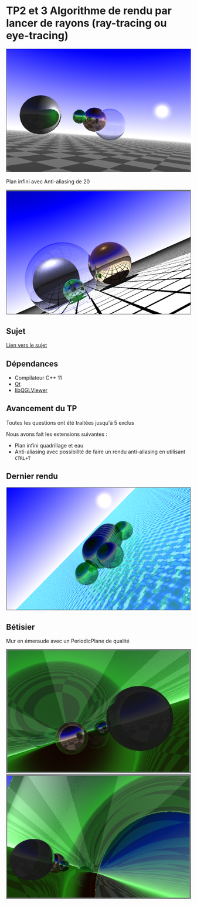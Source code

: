 # TP2 et 3 Algorithme de rendu par lancer de rayons (ray-tracing ou eye-tracing)

![alt rendu_4.3](https://raw.githubusercontent.com/TrimA74/INFO805-TP2/master/rendu_4.3.png "Rendu 4.3")

Plan infini avec Anti-aliasing de 20

![alt rendu_anti-aliasing-plan-infini](https://raw.githubusercontent.com/TrimA74/INFO805-TP2/master/anti-aliasing-20-periodic-plane.png "Rendu plan infini (PeriodicPlane) avec anti-aliasing")

## Sujet
[Lien vers le sujet](https://github.com/TrimA74/INFO805-TP2/blob/master/sujet.pdf)
## Dépendances
- Compilateur C++ 11 
- [Qt](https://www.qt.io/)
- [libQGLViewer](http://libqglviewer.com/)

## Avancement du TP

Toutes les questions ont été traitées jusqu'à 5 exclus

Nous avons fait les extensions suivantes : 
- Plan infini quadrillage et eau
- Anti-aliasing avec possibilité de faire un rendu anti-aliasing en utilisant `CTRL+T`

## Dernier rendu 

![alt rendu_final](https://raw.githubusercontent.com/TrimA74/INFO805-TP2/master/last_rendu_.png "Rendu final")

## Bétisier
Mur en émeraude avec un PeriodicPlane de qualité

![alt emerald_building_error_PeriodicPlane](https://raw.githubusercontent.com/TrimA74/INFO805-TP2/master/emerald_building_error_PeriodicPlane.png "emerald_building_error_PeriodicPlane")
![alt emerald_building_error_PeriodicPlane](https://raw.githubusercontent.com/TrimA74/INFO805-TP2/master/emerald_building_error_PeriodicPlane2.png "emerald_building_error_PeriodicPlane")
